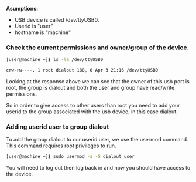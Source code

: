 

**Asumptions:**
- USB device is called /dev/ttyUSB0.
- Userid is "user"
- hostname is "machine"


### Check the current permissions and owner/group of the device.

````bash
[user@machine ~]$ ls -la /dev/ttyUSB0

crw-rw----. 1 root dialout 188, 0 Apr 3 21:16 /dev/ttyUSB0
````

Looking at the response above we can see that the owner of this usb port is root, the group is dialout and both the user
and group have read/write permissions.

So in order to give access to other users than root you need to add your userid to the group associated with the usb device,
in this case dialout.

### Adding userid user to group dialout
To add the group dialout to our userid user, we use the usermod command. This command requires root privileges to run.

````bash
[user@machine ~]$ sudo usermod -a -G dialout user
````

You will need to log out then log back in and now you should have access to the device.
